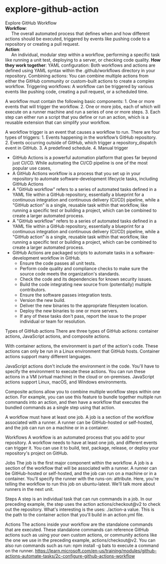 # explore-github-action
Explore GitHub Workflow  
**Workflow**:  
&nbsp;&nbsp;&nbsp;&nbsp;&nbsp;The overall automated process that defines when and how different actions should be executed, triggered by events like pushing code to a repository or creating a pull request.  
**Action**:  
&nbsp;&nbsp;&nbsp;&nbsp;&nbsp;An individual, modular step within a workflow, performing a specific task like running a unit test, deploying to a server, or checking code quality. 
**How they work together**:
	YAML configuration:
Both workflows and actions are defined using YAML syntax within the .github/workflows directory in your repository. 
Combining actions:
	You can combine multiple actions from either the GitHub community or custom-built actions to create a complex workflow. 
Triggering workflows:
	A workflow can be triggered by various events like pushing code, creating a pull request, or a scheduled time. 
	
A workflow must contain the following basic components:
	1. One or more events that will trigger the workflow.
	2. One or more jobs, each of which will execute on a runner machine and run a series of one or more steps.
	3. Each step can either run a script that you define or run an action, which is a reusable extension that can simplify your workflow.

A workflow trigger is an event that causes a workflow to run. There are four types of triggers:
	1. Events happening in the workflow’s GitHub repository.
	2. Events occurring outside of GitHub, which trigger a repository_dispatch event in GitHub.
	3. A predefined schedule.
	4. Manual trigger
 
 - GitHub Actions is a powerful automation platform that goes far beyond just CI/CD. While automating the CI/CD pipeline is one of the most popular use cases,
 - A GitHub Actions workflow is a process that you set up in your repository to automate software-development lifecycle tasks, including GitHub Actions
 - A "GitHub workflow" refers to a series of automated tasks defined in a YAML file within a GitHub repository, essentially a blueprint for a continuous integration and continuous delivery (CI/CD) pipeline, while a "GitHub action" is a single, reusable task within that workflow, like running a specific test or building a project, which can be combined to create a larger automated process.
 - A "GitHub workflow" refers to a series of automated tasks defined in a YAML file within a GitHub repository, essentially a blueprint for a continuous integration and continuous delivery (CI/CD) pipeline, while a "GitHub action" is a single, reusable task within that workflow, like running a specific test or building a project, which can be combined to create a larger automated process. 
 - GitHub Actions are packaged scripts to automate tasks in a software-development workflow in GitHub.
	  - Ensure the code passes all unit tests.
	  - Perform code quality and compliance checks to make sure the source code meets the organization's standards.
	  - Check the code and its dependencies for known security issues.
	  - Build the code integrating new source from (potentially) multiple contributors.
	  - Ensure the software passes integration tests.
	  - Version the new build.
	  - Deliver the new binaries to the appropriate filesystem location.
	  - Deploy the new binaries to one or more servers.
	  - If any of these tasks don't pass, report the issue to the proper individual or team for resolution.
  

Types of GitHub actions
There are three types of GitHub actions: container actions, JavaScript actions, and composite actions.

With container actions, the environment is part of the action's code. These actions can only be run in a Linux environment that GitHub hosts. Container actions support many different languages.

JavaScript actions don't include the environment in the code. You'll have to specify the environment to execute these actions. You can run these actions in a VM (virtual machine) in the cloud or on-premises. JavaScript actions support Linux, macOS, and Windows environments.

Composite actions allow you to combine multiple workflow steps within one action. For example, you can use this feature to bundle together multiple run commands into an action, and then have a workflow that executes the bundled commands as a single step using that action.

A workflow must have at least one job. A job is a section of the workflow associated with a runner. A runner can be GitHub-hosted or self-hosted, and the job can run on a machine or in a container. 

Workflows
A workflow is an automated process that you add to your repository. A workflow needs to have at least one job, and different events can trigger it. You can use it to build, test, package, release, or deploy your repository's project on GitHub.

Jobs
The job is the first major component within the workflow. A job is a section of the workflow that will be associated with a runner. A runner can be GitHub-hosted or self-hosted, and the job can run on a machine or in a container. You'll specify the runner with the runs-on: attribute. Here, you're telling the workflow to run this job on ubuntu-latest. We'll talk more about runners in the next unit.

Steps
A step is an individual task that can run commands in a job. In our preceding example, the step uses the action actions/checkout@v2 to check out the repository. What's interesting is the uses: ./action-a value. This is the path to the container action that you'll build in an action.yml file.

Actions
The actions inside your workflow are the standalone commands that are executed. These standalone commands can reference GitHub actions such as using your own custom actions, or community actions like the one we use in the preceding example, actions/checkout@v2. You can also run commands such as run: npm install -g bats to execute a command on the runner.
https://learn.microsoft.com/en-us/training/modules/github-actions-automate-tasks/2c-configure-github-actions-workflow
